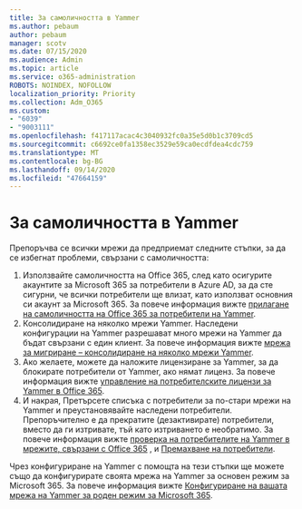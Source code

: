 ```yaml
---
title: За самоличността в Yammer
ms.author: pebaum
author: pebaum
manager: scotv
ms.date: 07/15/2020
ms.audience: Admin
ms.topic: article
ms.service: o365-administration
ROBOTS: NOINDEX, NOFOLLOW
localization_priority: Priority
ms.collection: Adm_O365
ms.custom:
- "6039"
- "9003111"
ms.openlocfilehash: f417117acac4c3040932fc0a35e5d0b1c3709cd5
ms.sourcegitcommit: c6692ce0fa1358ec3529e59ca0ecdfdea4cdc759
ms.translationtype: MT
ms.contentlocale: bg-BG
ms.lasthandoff: 09/14/2020
ms.locfileid: "47664159"
---
```

# <a name="about-identity-in-yammer"></a>За самоличността в Yammer

Препоръчва се всички мрежи да предприемат следните стъпки, за да се избегнат проблеми, свързани с самоличността:

1. Използвайте самоличността на Office 365, след като осигурите акаунтите за Microsoft 365 за потребители в Azure AD, за да сте сигурни, че всички потребители ще влизат, като използват основния си акаунт за Microsoft 365. За повече информация вижте [прилагане на самоличността на Office 365 за потребители на Yammer](https://docs.microsoft.com/yammer/configure-your-yammer-network/enforce-office-365-identity).
2. Консолидиране на няколко мрежи Yammer. Наследени конфигурации на Yammer разрешават много мрежи на Yammer да бъдат свързани с един клиент. За повече информация вижте [мрежа за мигриране – консолидиране на няколко мрежи Yammer](https://docs.microsoft.com/yammer/configure-your-yammer-network/consolidate-multiple-yammer-networks).
3. Ако желаете, можете да наложите лицензиране за Yammer, за да блокирате потребители от Yammer, ако нямат лиценз. За повече информация вижте [управление на потребителските лицензи за Yammer в Office 365](https://docs.microsoft.com/yammer/manage-yammer-users/manage-yammer-licenses-in-office-365).
4. И накрая, Претърсете списъка с потребители за по-стари мрежи на Yammer и преустановявайте наследени потребители. Препоръчително е да прекратите (дезактивирате) потребители, вместо да ги изтривате, тъй като изтриването е необратимо. За повече информация вижте [проверка на потребителите на Yammer в мрежите, свързани с Office 365](https://docs.microsoft.com/yammer/manage-yammer-users/audit-users-connected-to-office-365) , и [Премахване на потребители](https://docs.microsoft.com/yammer/manage-yammer-users/add-block-or-remove-users#remove-users).

Чрез конфигуриране на Yammer с помощта на тези стъпки ще можете също да конфигурирате своята мрежа на Yammer за основен режим за Microsoft 365. За повече информация вижте [Конфигуриране на вашата мрежа на Yammer за роден режим за Microsoft 365](https://docs.microsoft.com/yammer/configure-your-yammer-network/native-mode).